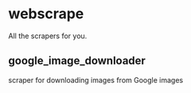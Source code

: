 # webscrape
All the scrapers for you.

## google_image_downloader
scraper for downloading images from Google images
